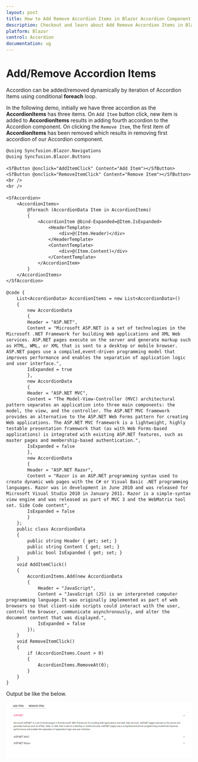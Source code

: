 ```yaml
---
layout: post
title: How to Add Remove Accordion Items in Blazor Accordion Component | Syncfusion
description: Checkout and learn about Add Remove Accordion Items in Blazor Accordion component of Syncfusion, and more details.
platform: Blazor
control: Accordion
documentation: ug
---
```


# Add/Remove Accordion Items

Accordion can be added/removed dynamically by iteration of Accordion Items using conditional **foreach** loop.

In the following demo, initially we have three accordion as the **AccordionItems** has three items. On `Add Item` button click, new item is added to **AccordionItems** results in adding fourth accordion to the Accordion component. On clicking the `Remove Item`, the first item of **AccordionItems** has been removed which results in removing first accordion of our Accordion component.

```cshtml
@using Syncfusion.Blazor.Navigations
@using Syncfusion.Blazor.Buttons

<SfButton @onclick="AddItemClick" Content="Add Item"></SfButton>
<SfButton @onclick="RemoveItemClick" Content="Remove Item"></SfButton>
<br />
<br />

<SfAccordion>
    <AccordionItems>
        @foreach (AccordionData Item in AccordionItems)
        {
            <AccordionItem @bind-Expanded=@Item.IsExpanded>
                <HeaderTemplate>
                    <div>@(Item.Header)</div>
                </HeaderTemplate>
                <ContentTemplate>
                    <div>@(Item.Content)</div>
                </ContentTemplate>
            </AccordionItem>
        }
    </AccordionItems>
</SfAccordion>

@code {
    List<AccordionData> AccordionItems = new List<AccordionData>()
    {
        new AccordionData
        {
        Header = "ASP.NET",
        Content = "Microsoft ASP.NET is a set of technologies in the Microsoft .NET Framework for building Web applications and XML Web services. ASP.NET pages execute on the server and generate markup such as HTML, WML, or XML that is sent to a desktop or mobile browser. ASP.NET pages use a compiled,event-driven programming model that improves performance and enables the separation of application logic and user interface.",
        IsExpanded = true
        },
        new AccordionData
        {
        Header = "ASP.NET MVC",
        Content = "The Model-View-Controller (MVC) architectural pattern separates an application into three main components: the model, the view, and the controller. The ASP.NET MVC framework provides an alternative to the ASP.NET Web Forms pattern for creating Web applications. The ASP.NET MVC framework is a lightweight, highly testable presentation framework that (as with Web Forms-based applications) is integrated with existing ASP.NET features, such as master pages and membership-based authentication.",
        IsExpanded = false
        },
        new AccordionData
        {
        Header = "ASP.NET Razor",
        Content = "Razor is an ASP.NET programming syntax used to create dynamic web pages with the C# or Visual Basic .NET programming languages. Razor was in development in June 2010 and was released for Microsoft Visual Studio 2010 in January 2011. Razor is a simple-syntax view engine and was released as part of MVC 3 and the WebMatrix tool set. Side Code content",
        IsExpanded = false
        }
    };
    public class AccordionData
    {
        public string Header { get; set; }
        public string Content { get; set; }
        public bool IsExpanded { get; set; }
    }
    void AddItemClick()
    {
        AccordionItems.Add(new AccordionData
        {
            Header = "JavaScript",
            Content = "JavaScript (JS) is an interpreted computer programming language.It was originally implemented as part of web browsers so that client-side scripts could interact with the user, control the browser, communicate asynchronously, and alter the document content that was displayed.",
            IsExpanded = false
        });
    }
    void RemoveItemClick()
    {
        if (AccordionItems.Count > 0)
        {
            AccordionItems.RemoveAt(0);
        }
    }
}
```

Output be like the below.

![Dynamic Add/Remove AccordionItems](../images/addRemoveItem.gif)
